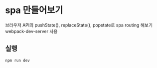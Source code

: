 # spa 만들어보기

브라우저 API의 pushState(), replaceState(), popstate로 spa routing 해보기
webpack-dev-server 사용

## 실행

```
npm run dev
```